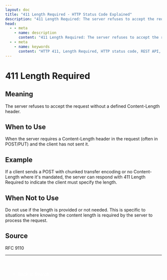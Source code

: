 ```yaml
---
layout: doc
title: "411 Length Required - HTTP Status Code Explained"
description: "411 Length Required: The server refuses to accept the request without a defined Content-Length header."
head:
  - - meta
    - name: description
      content: "411 Length Required: The server refuses to accept the request without a defined Content-Length header."
  - - meta
    - name: keywords
      content: "HTTP 411, Length Required, HTTP status code, REST API, web development"
---
```


# 411 Length Required

## Meaning

The server refuses to accept the request without a defined Content-Length header.

## When to Use

When the server requires a Content-Length header in the request (often in POST/PUT) and the client has not sent it.

## Example

If a client sends a POST with chunked transfer encoding or no Content-Length where it's mandated, the server can respond with 411 Length Required to indicate the client must specify the length.

## When Not to Use

Do not use if the length is provided or not needed. This is specific to situations where knowing the content length is required by the server to process the request.

## Source

RFC 9110

---

<div style="margin-top: 40px;">
  <a href="/http-codes/" style="display: inline-block; padding: 12px 24px; background: hsl(var(--primary)); color: white; text-decoration: none; border-radius: var(--radius); font-weight: 500; transition: all 0.2s ease;">← Back to Search</a>
</div>

